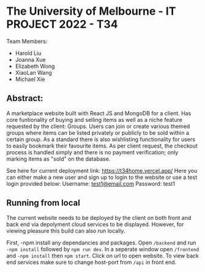 # The University of Melbourne - IT PROJECT 2022 - T34

Team Members:
- Harold Liu
- Joanna Xue
- Elizabeth Wong
- XiaoLan Wang
- Michael Xie 

## Abstract:
A marketplace website built with React JS and MongoDB for a client. Has core funtionality of buying and selling items as well as a niche feature requested by the client: Groups. Users can join or create various themed groups where items can be listed privately or publicly to be sold within a certain group. As a standard there is also wishlisting functionality for users to easily bookmark their favourite items. As per client request, the checkout process is handled simply and there is no payment verification; only marking items as "sold" on the database. 

See here for current deployment link: https://t34home.vercel.app/
Here you can either make a new user and sign up to login to the website or use a test login provided below:
Username: test1@email.com
Password: test1

## Running from local
The current website needs to be deployed by the client on both front and back end via depolyment cloud services to be displayed. However, for viewing pleasure this build can also run locally. 

First, -npm install any dependancies and packages. Open ```/backend``` and run ``-npm install`` followed by ```npm run dev```. In a seperate window open ```/frontend``` and ```-npm install``` then ```npm start```. Click on url to open website. To view back end services make sure to change host-port from ```/api``` in front end.
